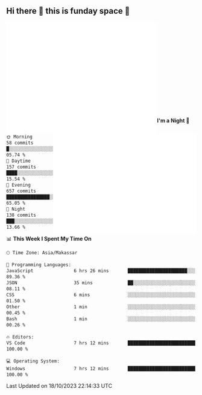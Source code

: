 ## Hi there 👋 this is funday space 🚀

<img align="left" width="400" alt="🌞" src="https://raw.githubusercontent.com/fhasnur/fhasnur/master/general.svg?token=ATQS65TR7ETTG5RLJUDIDBLBN34HE">
<img align="right" width="380" alt="🌞" src="https://raw.githubusercontent.com/fhasnur/fhasnur/master/statistics.svg?token=ATQS65TR7ETTG5RLJUDIDBLBN34HE">

<br><br><br><br><br><br><br><br><br><br><br><br><br><br>

<!--START_SECTION:waka-->
**I'm a Night 🦉** 

```text
🌞 Morning                58 commits          █░░░░░░░░░░░░░░░░░░░░░░░░   05.74 % 
🌆 Daytime                157 commits         ████░░░░░░░░░░░░░░░░░░░░░   15.54 % 
🌃 Evening                657 commits         ████████████████░░░░░░░░░   65.05 % 
🌙 Night                  138 commits         ███░░░░░░░░░░░░░░░░░░░░░░   13.66 % 
```


📊 **This Week I Spent My Time On** 

```text
🕑︎ Time Zone: Asia/Makassar

💬 Programming Languages: 
JavaScript               6 hrs 26 mins       ██████████████████████░░░   89.36 % 
JSON                     35 mins             ██░░░░░░░░░░░░░░░░░░░░░░░   08.11 % 
CSS                      6 mins              ░░░░░░░░░░░░░░░░░░░░░░░░░   01.50 % 
Other                    1 min               ░░░░░░░░░░░░░░░░░░░░░░░░░   00.45 % 
Bash                     1 min               ░░░░░░░░░░░░░░░░░░░░░░░░░   00.26 % 

🔥 Editors: 
VS Code                  7 hrs 12 mins       █████████████████████████   100.00 % 

💻 Operating System: 
Windows                  7 hrs 12 mins       █████████████████████████   100.00 % 
```


 Last Updated on 18/10/2023 22:14:33 UTC
<!--END_SECTION:waka-->
